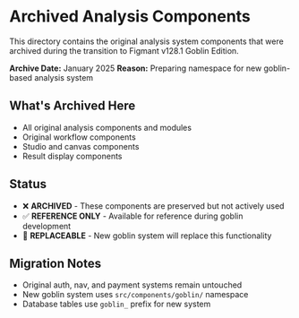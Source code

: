 # Archived Analysis Components

This directory contains the original analysis system components that were archived during the transition to Figmant v128.1 Goblin Edition.

**Archive Date:** January 2025
**Reason:** Preparing namespace for new goblin-based analysis system

## What's Archived Here
- All original analysis components and modules
- Original workflow components
- Studio and canvas components
- Result display components

## Status
- ❌ **ARCHIVED** - These components are preserved but not actively used
- ✅ **REFERENCE ONLY** - Available for reference during goblin development
- 🔄 **REPLACEABLE** - New goblin system will replace this functionality

## Migration Notes
- Original auth, nav, and payment systems remain untouched
- New goblin system uses `src/components/goblin/` namespace
- Database tables use `goblin_` prefix for new system